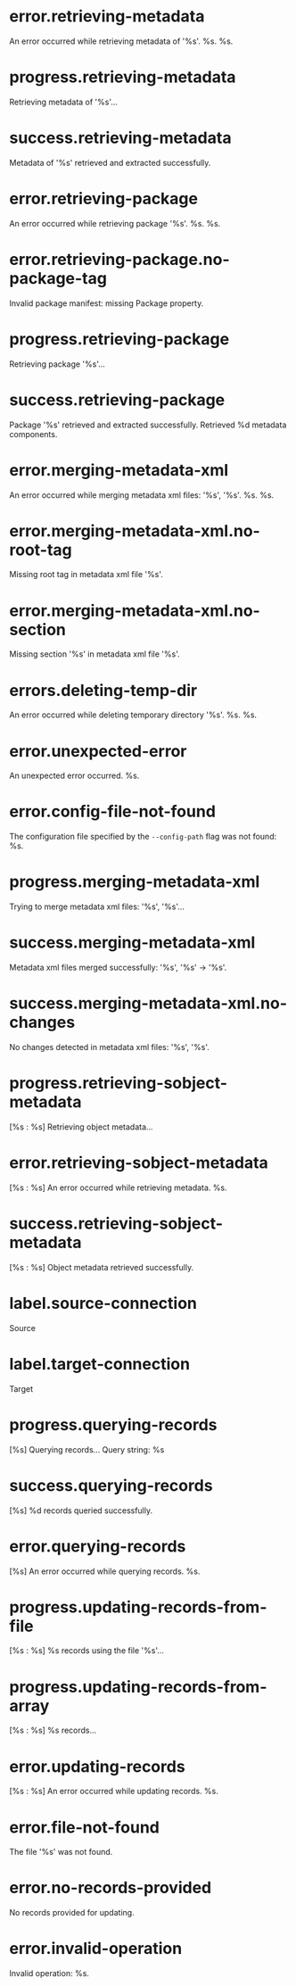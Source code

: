 # error.retrieving-metadata

An error occurred while retrieving metadata of '%s'. %s. %s.

# progress.retrieving-metadata

Retrieving metadata of '%s'...

# success.retrieving-metadata

Metadata of '%s' retrieved and extracted successfully.

# error.retrieving-package

An error occurred while retrieving package '%s'. %s. %s.

# error.retrieving-package.no-package-tag

Invalid package manifest: missing Package property.

# progress.retrieving-package

Retrieving package '%s'...

# success.retrieving-package

Package '%s' retrieved and extracted successfully. Retrieved %d metadata components.

# error.merging-metadata-xml

An error occurred while merging metadata xml files: '%s', '%s'. %s. %s.

# error.merging-metadata-xml.no-root-tag

Missing root tag in metadata xml file '%s'.

# error.merging-metadata-xml.no-section

Missing section '%s' in metadata xml file '%s'.

# errors.deleting-temp-dir

An error occurred while deleting temporary directory '%s'. %s. %s.

# error.unexpected-error

An unexpected error occurred. %s.

# error.config-file-not-found

The configuration file specified by the `--config-path` flag was not found: %s.

# progress.merging-metadata-xml

Trying to merge metadata xml files: '%s', '%s'...

# success.merging-metadata-xml

Metadata xml files merged successfully: '%s', '%s' -> '%s'.

# success.merging-metadata-xml.no-changes

No changes detected in metadata xml files: '%s', '%s'.

# progress.retrieving-sobject-metadata

[%s : %s] Retrieving object metadata...

# error.retrieving-sobject-metadata

[%s : %s] An error occurred while retrieving metadata. %s.

# success.retrieving-sobject-metadata

[%s : %s] Object metadata retrieved successfully.

# label.source-connection

Source

# label.target-connection

Target

# progress.querying-records

[%s] Querying records... Query string: %s

# success.querying-records

[%s] %d records queried successfully.

# error.querying-records

[%s] An error occurred while querying records. %s.

# progress.updating-records-from-file

[%s : %s] %s records using the file '%s'...

# progress.updating-records-from-array

[%s : %s] %s records...

# error.updating-records

[%s : %s] An error occurred while updating records. %s.

# error.file-not-found

The file '%s' was not found.

# error.no-records-provided

No records provided for updating.

# error.invalid-operation

Invalid operation: %s.
